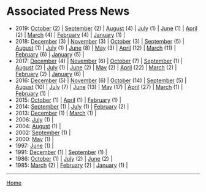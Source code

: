 # Associated Press News

  * 2019: 
      [October](./associated-press-news-2019-10.md) (2) | 
      [September](./associated-press-news-2019-09.md) (2) | 
      [August](./associated-press-news-2019-08.md) (4) | 
      [July](./associated-press-news-2019-07.md) (1) | 
      [June](./associated-press-news-2019-06.md) (1) | 
      [April](./associated-press-news-2019-04.md) (2) | 
      [March](./associated-press-news-2019-03.md) (4) | 
      [February](./associated-press-news-2019-02.md) (4) | 
      [January](./associated-press-news-2019-01.md) (1) | 
  * 2018: 
      [December](./associated-press-news-2018-12.md) (3) | 
      [November](./associated-press-news-2018-11.md) (3) | 
      [October](./associated-press-news-2018-10.md) (3) | 
      [September](./associated-press-news-2018-09.md) (5) | 
      [August](./associated-press-news-2018-08.md) (1) | 
      [July](./associated-press-news-2018-07.md) (1) | 
      [June](./associated-press-news-2018-06.md) (8) | 
      [May](./associated-press-news-2018-05.md) (3) | 
      [April](./associated-press-news-2018-04.md) (12) | 
      [March](./associated-press-news-2018-03.md) (11) | 
      [February](./associated-press-news-2018-02.md) (6) | 
      [January](./associated-press-news-2018-01.md) (5) | 
  * 2017: 
      [December](./associated-press-news-2017-12.md) (4) | 
      [November](./associated-press-news-2017-11.md) (6) | 
      [October](./associated-press-news-2017-10.md) (7) | 
      [September](./associated-press-news-2017-09.md) (1) | 
      [August](./associated-press-news-2017-08.md) (2) | 
      [July](./associated-press-news-2017-07.md) (1) | 
      [June](./associated-press-news-2017-06.md) (2) | 
      [May](./associated-press-news-2017-05.md) (2) | 
      [April](./associated-press-news-2017-04.md) (22) | 
      [March](./associated-press-news-2017-03.md) (2) | 
      [February](./associated-press-news-2017-02.md) (2) | 
      [January](./associated-press-news-2017-01.md) (6) | 
  * 2016: 
      [December](./associated-press-news-2016-12.md) (5) | 
      [November](./associated-press-news-2016-11.md) (6) | 
      [October](./associated-press-news-2016-10.md) (14) | 
      [September](./associated-press-news-2016-09.md) (5) | 
      [August](./associated-press-news-2016-08.md) (10) | 
      [July](./associated-press-news-2016-07.md) (7) | 
      [June](./associated-press-news-2016-06.md) (13) | 
      [May](./associated-press-news-2016-05.md) (17) | 
      [April](./associated-press-news-2016-04.md) (27) | 
      [March](./associated-press-news-2016-03.md) (1) | 
      [February](./associated-press-news-2016-02.md) (1) | 
  * 2015: 
      [October](./associated-press-news-2015-10.md) (1) | 
      [April](./associated-press-news-2015-04.md) (1) | 
      [February](./associated-press-news-2015-02.md) (1) | 
  * 2014: 
      [September](./associated-press-news-2014-09.md) (1) | 
      [July](./associated-press-news-2014-07.md) (1) | 
      [February](./associated-press-news-2014-02.md) (2) | 
  * 2013: 
      [December](./associated-press-news-2013-12.md) (1) | 
      [March](./associated-press-news-2013-03.md) (1) | 
  * 2006: 
      [July](./associated-press-news-2006-07.md) (1) | 
  * 2004: 
      [August](./associated-press-news-2004-08.md) (1) | 
  * 2002: 
      [September](./associated-press-news-2002-09.md) (1) | 
  * 2000: 
      [May](./associated-press-news-2000-05.md) (1) | 
  * 1997: 
      [June](./associated-press-news-1997-06.md) (1) | 
  * 1991: 
      [December](./associated-press-news-1991-12.md) (1) | 
      [September](./associated-press-news-1991-09.md) (1) | 
  * 1986: 
      [October](./associated-press-news-1986-10.md) (1) | 
      [July](./associated-press-news-1986-07.md) (2) | 
      [June](./associated-press-news-1986-06.md) (2) | 
  * 1985: 
      [March](./associated-press-news-1985-03.md) (2) | 
      [February](./associated-press-news-1985-02.md) (2) | 
      [January](./associated-press-news-1985-01.md) (1) | 

----

[Home](../)
